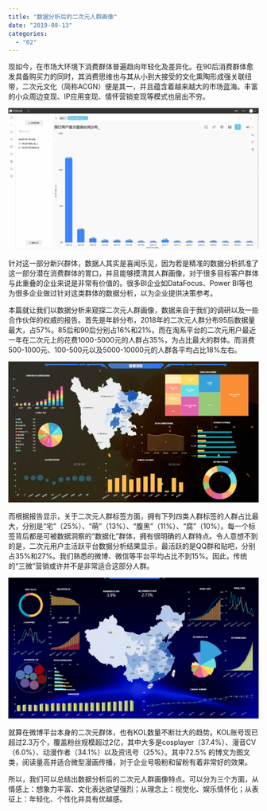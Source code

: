 ```yaml
---
title: "数据分析后的二次元人群画像"
date: "2019-08-13"
categories: 
  - "02"
---
```


现如今，在市场大环境下消费群体普遍趋向年轻化及差异化。在90后消费群体愈发具备购买力的同时，其消费思维也与其从小到大接受的文化熏陶形成强关联纽带，二次元文化（简称ACGN）便是其一，并且蕴含着越来越大的市场蓝海。丰富的小众周边变现、IP应用变现、情怀营销变现等模式也层出不穷。

![](images/word-image-131.png)

针对这一部分新兴群体，数据人其实是喜闻乐见，因为若是精准的数据分析抓准了这一部分潜在消费群体的胃口，并且能够摸清其人群画像，对于很多目标客户群体与此重叠的企业来说是非常有价值的。很多BI企业如DataFocus、Power BI等也为很多企业做过针对这类群体的数据分析，以为企业提供决策参考。

本篇就让我们以数据分析来窥探二次元人群画像，数据来自于我们的调研以及一些合作伙伴的权威的报告。首先是年龄分布，2018年的二次元人群分布95后数据量最大，占57%。85后和90后分别占16%和21%。而在淘系平台的二次元用户最近一年在二次元上的花费1000-5000元的人群占35%，为占比最大的群体。而消费500-1000元、100-500元以及5000-10000元的人群各平均占比18%左右。

![](images/word-image-483.png)

而根据报告显示，关于二次元人群标签方面，拥有下列四类人群标签的人群占比最大，分别是“宅”（25%）、“萌”（13%）、“腹黑”（11%）、“腐”（10%）。每一个标签背后都是可被数据洞察的“数据化”群体，拥有很明确的人群特点。令人意想不到的是，二次元用户主活跃平台数据分析结果显示，最活跃的是QQ群和贴吧，分别占35%和27%。我们熟悉的微博、微信等平台平均占比不到15%。因此，传统的“三微”营销或许并不是非常适合这部分人群。

![](images/word-image-475.png)

就算在微博平台本身的二次元群体，也有KOL数量不断壮大的趋势。KOL账号现已超过2.3万个，覆盖粉丝规模超过2亿，其中大多是cosplayer（37.4%）、漫音CV（6.0%）、动漫作者（34.1%）以及资讯号（25%）。其中72.5% 的博文为图文类，阅读量高并适合微型漫画传播，对于企业号吸粉和留粉有着非常好的效果。

所以，我们可以总结出数据分析后的二次元人群画像特点。可以分为三个方面，从情感上：想象力丰富、文化表达欲望强烈；从理念上：视觉化、娱乐情怀化；从表征上：年轻化、个性化并具有优越感。
